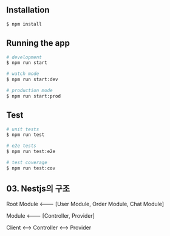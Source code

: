 ## Installation

```bash
$ npm install
```

## Running the app

```bash
# development
$ npm run start

# watch mode
$ npm run start:dev

# production mode
$ npm run start:prod
```

## Test

```bash
# unit tests
$ npm run test

# e2e tests
$ npm run test:e2e

# test coverage
$ npm run test:cov
```

## 03. Nestjs의 구조

Root Module  <--- [User Module, Order Module, Chat Module]

Module       <--- [Controller, Provider]

Client       <--> Controller <--> Provider
